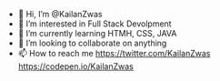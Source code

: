 - 👋 Hi, I’m @KailanZwas
- 👀 I’m interested in Full Stack Devolpment
- 🌱 I’m currently learning HTMH, CSS, JAVA
- 💞️ I’m looking to collaborate on anything
- 📫 How to reach me 
https://twitter.com/KailanZwas
https://codepen.io/KailanZwas

<!---
KailanZwas/KailanZwas is a ✨ special ✨ repository because its `README.md` (this file) appears on your GitHub profile.
You can click the Preview link to take a look at your changes.
--->
